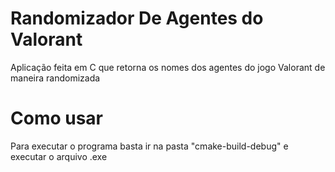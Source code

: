 # Randomizador De Agentes do Valorant
Aplicação feita em C que retorna os nomes dos agentes do jogo Valorant de maneira randomizada

# Como usar
Para executar o programa basta ir na pasta "cmake-build-debug" e executar o arquivo .exe
